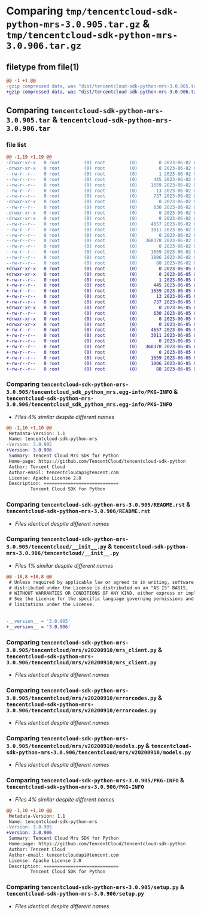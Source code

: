 # Comparing `tmp/tencentcloud-sdk-python-mrs-3.0.905.tar.gz` & `tmp/tencentcloud-sdk-python-mrs-3.0.906.tar.gz`

## filetype from file(1)

```diff
@@ -1 +1 @@
-gzip compressed data, was "dist/tencentcloud-sdk-python-mrs-3.0.905.tar", last modified: Fri Jun  2 00:33:46 2023, max compression
+gzip compressed data, was "dist/tencentcloud-sdk-python-mrs-3.0.906.tar", last modified: Mon Jun  5 00:38:51 2023, max compression
```

## Comparing `tencentcloud-sdk-python-mrs-3.0.905.tar` & `tencentcloud-sdk-python-mrs-3.0.906.tar`

### file list

```diff
@@ -1,19 +1,19 @@
-drwxr-xr-x   0 root         (0) root         (0)        0 2023-06-02 00:33:46.000000 tencentcloud-sdk-python-mrs-3.0.905/
-drwxr-xr-x   0 root         (0) root         (0)        0 2023-06-02 00:33:46.000000 tencentcloud-sdk-python-mrs-3.0.905/tencentcloud_sdk_python_mrs.egg-info/
--rw-r--r--   0 root         (0) root         (0)        1 2023-06-02 00:33:46.000000 tencentcloud-sdk-python-mrs-3.0.905/tencentcloud_sdk_python_mrs.egg-info/dependency_links.txt
--rw-r--r--   0 root         (0) root         (0)      445 2023-06-02 00:33:46.000000 tencentcloud-sdk-python-mrs-3.0.905/tencentcloud_sdk_python_mrs.egg-info/SOURCES.txt
--rw-r--r--   0 root         (0) root         (0)     1659 2023-06-02 00:33:46.000000 tencentcloud-sdk-python-mrs-3.0.905/tencentcloud_sdk_python_mrs.egg-info/PKG-INFO
--rw-r--r--   0 root         (0) root         (0)       13 2023-06-02 00:33:46.000000 tencentcloud-sdk-python-mrs-3.0.905/tencentcloud_sdk_python_mrs.egg-info/top_level.txt
--rw-r--r--   0 root         (0) root         (0)      737 2023-06-02 00:33:46.000000 tencentcloud-sdk-python-mrs-3.0.905/README.rst
-drwxr-xr-x   0 root         (0) root         (0)        0 2023-06-02 00:33:46.000000 tencentcloud-sdk-python-mrs-3.0.905/tencentcloud/
--rw-r--r--   0 root         (0) root         (0)      630 2023-06-02 00:33:46.000000 tencentcloud-sdk-python-mrs-3.0.905/tencentcloud/__init__.py
-drwxr-xr-x   0 root         (0) root         (0)        0 2023-06-02 00:33:46.000000 tencentcloud-sdk-python-mrs-3.0.905/tencentcloud/mrs/
-drwxr-xr-x   0 root         (0) root         (0)        0 2023-06-02 00:33:46.000000 tencentcloud-sdk-python-mrs-3.0.905/tencentcloud/mrs/v20200910/
--rw-r--r--   0 root         (0) root         (0)     4657 2023-06-02 00:33:46.000000 tencentcloud-sdk-python-mrs-3.0.905/tencentcloud/mrs/v20200910/mrs_client.py
--rw-r--r--   0 root         (0) root         (0)     3011 2023-06-02 00:33:46.000000 tencentcloud-sdk-python-mrs-3.0.905/tencentcloud/mrs/v20200910/errorcodes.py
--rw-r--r--   0 root         (0) root         (0)        0 2023-06-02 00:33:46.000000 tencentcloud-sdk-python-mrs-3.0.905/tencentcloud/mrs/v20200910/__init__.py
--rw-r--r--   0 root         (0) root         (0)   360378 2023-06-02 00:33:46.000000 tencentcloud-sdk-python-mrs-3.0.905/tencentcloud/mrs/v20200910/models.py
--rw-r--r--   0 root         (0) root         (0)        0 2023-06-02 00:33:46.000000 tencentcloud-sdk-python-mrs-3.0.905/tencentcloud/mrs/__init__.py
--rw-r--r--   0 root         (0) root         (0)     1659 2023-06-02 00:33:46.000000 tencentcloud-sdk-python-mrs-3.0.905/PKG-INFO
--rw-r--r--   0 root         (0) root         (0)     1006 2023-06-02 00:33:46.000000 tencentcloud-sdk-python-mrs-3.0.905/setup.py
--rw-r--r--   0 root         (0) root         (0)       88 2023-06-02 00:33:46.000000 tencentcloud-sdk-python-mrs-3.0.905/setup.cfg
+drwxr-xr-x   0 root         (0) root         (0)        0 2023-06-05 00:38:51.000000 tencentcloud-sdk-python-mrs-3.0.906/
+drwxr-xr-x   0 root         (0) root         (0)        0 2023-06-05 00:38:51.000000 tencentcloud-sdk-python-mrs-3.0.906/tencentcloud_sdk_python_mrs.egg-info/
+-rw-r--r--   0 root         (0) root         (0)        1 2023-06-05 00:38:51.000000 tencentcloud-sdk-python-mrs-3.0.906/tencentcloud_sdk_python_mrs.egg-info/dependency_links.txt
+-rw-r--r--   0 root         (0) root         (0)      445 2023-06-05 00:38:51.000000 tencentcloud-sdk-python-mrs-3.0.906/tencentcloud_sdk_python_mrs.egg-info/SOURCES.txt
+-rw-r--r--   0 root         (0) root         (0)     1659 2023-06-05 00:38:51.000000 tencentcloud-sdk-python-mrs-3.0.906/tencentcloud_sdk_python_mrs.egg-info/PKG-INFO
+-rw-r--r--   0 root         (0) root         (0)       13 2023-06-05 00:38:51.000000 tencentcloud-sdk-python-mrs-3.0.906/tencentcloud_sdk_python_mrs.egg-info/top_level.txt
+-rw-r--r--   0 root         (0) root         (0)      737 2023-06-05 00:38:51.000000 tencentcloud-sdk-python-mrs-3.0.906/README.rst
+drwxr-xr-x   0 root         (0) root         (0)        0 2023-06-05 00:38:51.000000 tencentcloud-sdk-python-mrs-3.0.906/tencentcloud/
+-rw-r--r--   0 root         (0) root         (0)      630 2023-06-05 00:38:51.000000 tencentcloud-sdk-python-mrs-3.0.906/tencentcloud/__init__.py
+drwxr-xr-x   0 root         (0) root         (0)        0 2023-06-05 00:38:51.000000 tencentcloud-sdk-python-mrs-3.0.906/tencentcloud/mrs/
+drwxr-xr-x   0 root         (0) root         (0)        0 2023-06-05 00:38:51.000000 tencentcloud-sdk-python-mrs-3.0.906/tencentcloud/mrs/v20200910/
+-rw-r--r--   0 root         (0) root         (0)     4657 2023-06-05 00:38:51.000000 tencentcloud-sdk-python-mrs-3.0.906/tencentcloud/mrs/v20200910/mrs_client.py
+-rw-r--r--   0 root         (0) root         (0)     3011 2023-06-05 00:38:51.000000 tencentcloud-sdk-python-mrs-3.0.906/tencentcloud/mrs/v20200910/errorcodes.py
+-rw-r--r--   0 root         (0) root         (0)        0 2023-06-05 00:38:51.000000 tencentcloud-sdk-python-mrs-3.0.906/tencentcloud/mrs/v20200910/__init__.py
+-rw-r--r--   0 root         (0) root         (0)   360378 2023-06-05 00:38:51.000000 tencentcloud-sdk-python-mrs-3.0.906/tencentcloud/mrs/v20200910/models.py
+-rw-r--r--   0 root         (0) root         (0)        0 2023-06-05 00:38:51.000000 tencentcloud-sdk-python-mrs-3.0.906/tencentcloud/mrs/__init__.py
+-rw-r--r--   0 root         (0) root         (0)     1659 2023-06-05 00:38:51.000000 tencentcloud-sdk-python-mrs-3.0.906/PKG-INFO
+-rw-r--r--   0 root         (0) root         (0)     1006 2023-06-05 00:38:51.000000 tencentcloud-sdk-python-mrs-3.0.906/setup.py
+-rw-r--r--   0 root         (0) root         (0)       88 2023-06-05 00:38:51.000000 tencentcloud-sdk-python-mrs-3.0.906/setup.cfg
```

### Comparing `tencentcloud-sdk-python-mrs-3.0.905/tencentcloud_sdk_python_mrs.egg-info/PKG-INFO` & `tencentcloud-sdk-python-mrs-3.0.906/tencentcloud_sdk_python_mrs.egg-info/PKG-INFO`

 * *Files 4% similar despite different names*

```diff
@@ -1,10 +1,10 @@
 Metadata-Version: 1.1
 Name: tencentcloud-sdk-python-mrs
-Version: 3.0.905
+Version: 3.0.906
 Summary: Tencent Cloud Mrs SDK for Python
 Home-page: https://github.com/TencentCloud/tencentcloud-sdk-python
 Author: Tencent Cloud
 Author-email: tencentcloudapi@tencent.com
 License: Apache License 2.0
 Description: ============================
         Tencent Cloud SDK for Python
```

### Comparing `tencentcloud-sdk-python-mrs-3.0.905/README.rst` & `tencentcloud-sdk-python-mrs-3.0.906/README.rst`

 * *Files identical despite different names*

### Comparing `tencentcloud-sdk-python-mrs-3.0.905/tencentcloud/__init__.py` & `tencentcloud-sdk-python-mrs-3.0.906/tencentcloud/__init__.py`

 * *Files 1% similar despite different names*

```diff
@@ -10,8 +10,8 @@
 # Unless required by applicable law or agreed to in writing, software
 # distributed under the License is distributed on an "AS IS" BASIS,
 # WITHOUT WARRANTIES OR CONDITIONS OF ANY KIND, either express or implied.
 # See the License for the specific language governing permissions and
 # limitations under the License.
 
 
-__version__ = '3.0.905'
+__version__ = '3.0.906'
```

### Comparing `tencentcloud-sdk-python-mrs-3.0.905/tencentcloud/mrs/v20200910/mrs_client.py` & `tencentcloud-sdk-python-mrs-3.0.906/tencentcloud/mrs/v20200910/mrs_client.py`

 * *Files identical despite different names*

### Comparing `tencentcloud-sdk-python-mrs-3.0.905/tencentcloud/mrs/v20200910/errorcodes.py` & `tencentcloud-sdk-python-mrs-3.0.906/tencentcloud/mrs/v20200910/errorcodes.py`

 * *Files identical despite different names*

### Comparing `tencentcloud-sdk-python-mrs-3.0.905/tencentcloud/mrs/v20200910/models.py` & `tencentcloud-sdk-python-mrs-3.0.906/tencentcloud/mrs/v20200910/models.py`

 * *Files identical despite different names*

### Comparing `tencentcloud-sdk-python-mrs-3.0.905/PKG-INFO` & `tencentcloud-sdk-python-mrs-3.0.906/PKG-INFO`

 * *Files 4% similar despite different names*

```diff
@@ -1,10 +1,10 @@
 Metadata-Version: 1.1
 Name: tencentcloud-sdk-python-mrs
-Version: 3.0.905
+Version: 3.0.906
 Summary: Tencent Cloud Mrs SDK for Python
 Home-page: https://github.com/TencentCloud/tencentcloud-sdk-python
 Author: Tencent Cloud
 Author-email: tencentcloudapi@tencent.com
 License: Apache License 2.0
 Description: ============================
         Tencent Cloud SDK for Python
```

### Comparing `tencentcloud-sdk-python-mrs-3.0.905/setup.py` & `tencentcloud-sdk-python-mrs-3.0.906/setup.py`

 * *Files identical despite different names*

